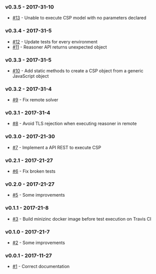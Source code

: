 ### v0.3.5 - 2017-31-10

- [#13](https://github.com/isa-group/governify-csp-tools/issues/13) - Unable to execute CSP model with no parameters declared

### v0.3.4 - 2017-31-5

- [#12](https://github.com/isa-group/governify-csp-tools/issues/12) - Update tests for every environment
- [#11](https://github.com/isa-group/governify-csp-tools/issues/11) - Reasoner API returns unexpected object

### v0.3.3 - 2017-31-5

- [#10](https://github.com/isa-group/governify-csp-tools/issues/10) - Add static methods to create a CSP object from a generic JavaScript object

### v0.3.2 - 2017-31-4

- [#9](https://github.com/isa-group/governify-csp-tools/issues/9) - Fix remote solver

### v0.3.1 - 2017-31-4

- [#8](https://github.com/isa-group/governify-csp-tools/issues/8) - Avoid TLS rejection when executing reasoner in remote

### v0.3.0 - 2017-21-30

- [#7](https://github.com/isa-group/governify-csp-tools/issues/7) - Implement a API REST to execute CSP 

### v0.2.1 - 2017-21-27

- [#6](https://github.com/isa-group/governify-csp-tools/issues/6) - Fix broken tests

### v0.2.0 - 2017-21-27

- [#5](https://github.com/isa-group/governify-csp-tools/issues/5) - Some improvements

### v0.1.1 - 2017-21-8

- [#3](https://github.com/isa-group/governify-csp-tools/issues/3) - Build minizinc docker image before test execution on Travis CI

### v0.1.0 - 2017-21-7

- [#2](https://github.com/isa-group/governify-csp-tools/issues/2) - Some improvements

### v0.0.1 - 2017-11-27

- [#1](https://github.com/isa-group/governify-csp-tools/issues/1) - Correct documentation

